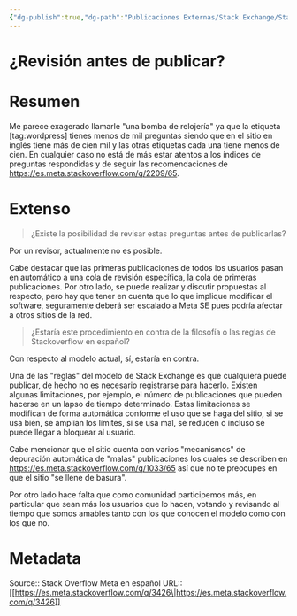 ```yaml
---
{"dg-publish":true,"dg-path":"Publicaciones Externas/Stack Exchange/Stack Overflow en español/Stack Overflow en español Meta/es.meta.stackoverflow.com-3426.md","permalink":"/publicaciones-externas/stack-exchange/stack-overflow-en-espanol/stack-overflow-en-espanol-meta/es-meta-stackoverflow-com-3426/","title":"¿Revisión antes de publicar?","hide":true,"noteIcon":"default","created":"2024-04-03T12:49:10.421-06:00","updated":"2024-04-05T16:44:03.102-06:00"}
---
```


# ¿Revisión antes de publicar?

# Resumen

Me parece exagerado llamarle "una bomba de relojería" ya que la etiqueta [tag:wordpress] tienes menos de mil preguntas siendo que en el sitio en inglés tiene más de cien mil y las otras etiquetas cada una tiene menos de cien. En cualquier caso no está de más estar atentos a los índices de preguntas respondidas y de seguir las recomendaciones de https://es.meta.stackoverflow.com/q/2209/65.

# Extenso
> ¿Existe la posibilidad de revisar estas preguntas antes de publicarlas?

Por un revisor, actualmente no es posible.

Cabe destacar que las primeras publicaciones de todos los usuarios pasan en automático a una cola de revisión específica, la cola de primeras publicaciones. Por otro lado, se puede realizar y discutir propuestas al respecto, pero hay que tener en cuenta que lo que implique modificar el software, seguramente deberá ser escalado a Meta SE pues podría afectar a otros sitios de la red.

> ¿Estaría este procedimiento en contra de la filosofía o las reglas de Stackoverflow en español?

Con respecto al modelo actual, sí, estaría en contra.

Una de las "reglas" del modelo de Stack Exchange es que cualquiera puede publicar, de hecho no es necesario registrarse para hacerlo. Existen algunas limitaciones, por ejemplo, el número de publicaciones que pueden hacerse en un lapso de tiempo determinado. Estas limitaciones se modifican de forma automática conforme el uso que se haga del sitio, si se usa bien, se amplían los límites, si se usa mal, se reducen o incluso se puede llegar a bloquear al usuario.

Cabe mencionar que el sitio cuenta con varios "mecanismos" de depuración automática de "malas" publicaciones los cuales se describen en https://es.meta.stackoverflow.com/q/1033/65 así que no te preocupes en que el sitio "se llene de basura". 

Por otro lado hace falta que como comunidad participemos más, en particular que sean más los usuarios que lo hacen, votando y revisando al tiempo que somos amables tanto con los que conocen el modelo como con los que no.



# Metadata
Source:: Stack Overflow Meta en español
URL:: [[https://es.meta.stackoverflow.com/q/3426\|https://es.meta.stackoverflow.com/q/3426]]

